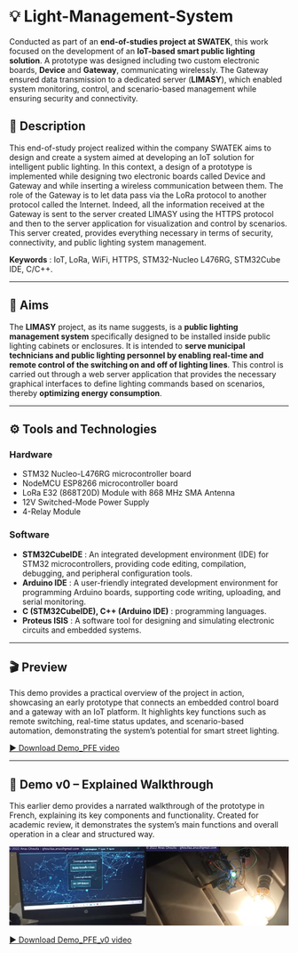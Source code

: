 # 💡 Light-Management-System
Conducted as part of an **end-of-studies project at SWATEK**, this work focused on the development of an **IoT-based smart public lighting solution**. A prototype was designed including two custom electronic boards, **Device** and **Gateway**, communicating wirelessly. The Gateway ensured data transmission to a dedicated server (**LIMASY**), which enabled system monitoring, control, and scenario-based management while ensuring security and connectivity.

## 📄 Description
This end-of-study project realized within the company SWATEK aims to design and create a system aimed at
developing an IoT solution for intelligent public lighting. In this context, a design of a prototype is implemented
while designing two electronic boards called Device and Gateway and while inserting a wireless communication
between them. The role of the Gateway is to let data pass via the LoRa protocol to another protocol called
the Internet. Indeed, all the information received at the Gateway is sent to the server created LIMASY using
the HTTPS protocol and then to the server application for visualization and control by scenarios.
This server created, provides everything necessary in terms of security, connectivity, and public lighting system management.

**Keywords** : IoT, LoRa, WiFi, HTTPS, STM32-Nucleo L476RG, STM32Cube IDE, C/C++.

---        

## 🎯 Aims
The **LIMASY** project, as its name suggests, is a **public lighting management system** specifically designed to be installed inside public lighting cabinets or enclosures. It is intended to **serve municipal technicians and public lighting personnel by enabling real-time and remote control of the switching on and off of lighting lines**. This control is carried out through a web server application that provides the necessary graphical interfaces to define lighting commands based on scenarios, thereby **optimizing energy consumption**.

---        
## ⚙️ Tools and Technologies

### Hardware 
- STM32 Nucleo-L476RG microcontroller board
- NodeMCU ESP8266 microcontroller board
- LoRa E32 (868T20D) Module with 868 MHz SMA Antenna
- 12V Switched-Mode Power Supply
- 4-Relay Module
  
### Software
- **STM32CubeIDE** : An integrated development environment (IDE) for STM32 microcontrollers, providing code editing, compilation, debugging, and peripheral configuration tools.
- **Arduino IDE** : A user-friendly integrated development environment for programming Arduino boards, supporting code writing, uploading, and serial monitoring.
- **C (STM32CubeIDE), C++ (Arduino IDE)** : programming languages.
- **Proteus ISIS** : A software tool for designing and simulating electronic circuits and embedded systems.
---
## 🎬 Preview
This demo provides a practical overview of the project in action, showcasing an early prototype that connects an embedded control board and a gateway with an IoT platform. It highlights key functions such as remote switching, real-time status updates, and scenario-based automation, demonstrating the system’s potential for smart street lighting.

[▶️ Download Demo_PFE video](Demo_PFE.mp4)

---
## 🎤 Demo v0 – Explained Walkthrough
This earlier demo provides a narrated walkthrough of the prototype in French, explaining its key components and functionality. Created for academic review, it demonstrates the system’s main functions and overall operation in a clear and structured way.

 ![Demo_PFE_version_0](Demo_PFE_version_0.png)

[▶️ Download Demo_PFE_v0 video](Demo_PFE_version_0.mp4)

